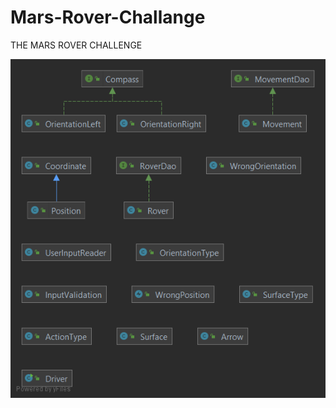 # Mars-Rover-Challange
THE MARS ROVER CHALLENGE


![alt text](https://github.com/praneethpj/Mars-Rover-Challange/blob/main/rover.png)
